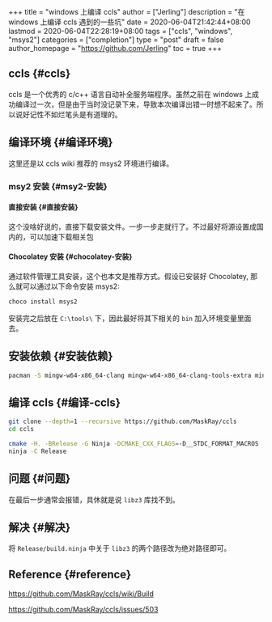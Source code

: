 +++
title = "windows 上编译 ccls"
author = ["Jerling"]
description = "在 windows 上编译 ccls 遇到的一些坑"
date = 2020-06-04T21:42:44+08:00
lastmod = 2020-06-04T22:28:19+08:00
tags = ["ccls", "windows", "msys2"]
categories = ["completion"]
type = "post"
draft = false
author_homepage = "https://github.com/Jerling"
toc = true
+++

## ccls {#ccls}

ccls 是一个优秀的 c/c++ 语言自动补全服务端程序。虽然之前在 windows 上成功编译过一次，但是由于当时没记录下来，导致本次编译出错一时想不起来了。所以说好记性不如烂笔头是有道理的。


## 编译环境 {#编译环境}

这里还是以 ccls wiki 推荐的 msys2 环境进行编译。


### msy2 安装 {#msy2-安装}


#### 直接安装 {#直接安装}

这个没啥好说的，直接下载安装文件。一步一步走就行了。不过最好将源设置成国内的，可以加速下载相关包


#### Chocolatey 安装 {#chocolatey-安装}

通过软件管理工具安装，这个也本文是推荐方式。假设已安装好 Chocolatey, 那么就可以通过以下命令安装 msys2:

```sh
choco install msys2
```

安装完之后放在 `C:\tools\` 下，因此最好将其下相关的 `bin` 加入环境变量里面去。


## 安装依赖 {#安装依赖}

```sh
pacman -S mingw-w64-x86_64-clang mingw-w64-x86_64-clang-tools-extra mingw64/mingw-w64-x86_64-polly mingw-w64-x86_64-cmake mingw-w64-x86_64-jq mingw-w64-x86_64-ninja mingw-w64-x86_64-ncurses mingw-w64-x86_64-rapidjson
```


## 编译 ccls {#编译-ccls}

```sh
git clone --depth=1 --recursive https://github.com/MaskRay/ccls
cd ccls

cmake -H. -BRelease -G Ninja -DCMAKE_CXX_FLAGS=-D__STDC_FORMAT_MACROS
ninja -C Release
```


## 问题 {#问题}

在最后一步通常会报错，具休就是说 `libz3` 库找不到。


## 解决 {#解决}

将 `Release/build.ninja` 中关于 `libz3` 的两个路径改为绝对路径即可。


## Reference {#reference}

<https://github.com/MaskRay/ccls/wiki/Build>

<https://github.com/MaskRay/ccls/issues/503>
